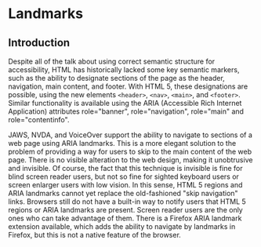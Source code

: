 # Landmarks

## Introduction

Despite all of the talk about using correct semantic structure for accessibility, HTML has historically lacked some key semantic markers, such as the ability to designate sections of the page as the header, navigation, main content, and footer. With HTML 5, these designations are possible, using the new elements `<header>`, `<nav>`, `<main>`, and `<footer>`. Similar functionality is available using the ARIA (Accessible Rich Internet Application) attributes role="banner", role="navigation", role="main" and role="contentinfo".

JAWS, NVDA, and VoiceOver support the ability to navigate to sections of a web page using ARIA landmarks. This is a more elegant solution to the problem of providing a way for users to skip to the main content of the web page. There is no visible alteration to the web design, making it unobtrusive and invisible. Of course, the fact that this technique is invisible is fine for blind screen reader users, but not so fine for sighted keyboard users or screen enlarger users with low vision. In this sense, HTML 5 regions and ARIA landmarks cannot yet replace the old-fashioned "skip navigation" links. Browsers still do not have a built-in way to notify users that HTML 5 regions or ARIA landmarks are present. Screen reader users are the only ones who can take advantage of them. There is a Firefox ARIA landmark extension available, which adds the ability to navigate by landmarks in Firefox, but this is not a native feature of the browser.